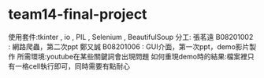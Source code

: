 # team14-final-project
使用套件:tkinter , io , PIL , Selenium , BeautifulSoup
分工: 張茗遠 B08201002 : 網路爬蟲，第二次ppt
      鄭又誠 B08201006 : GUI介面，第一次ppt，demo影片製作
所需環境:youtube在某些關鍵詞會出現問題
如何重現demo時的結果:檔案裡只有一格cell執行即可，同時需要有點耐心
